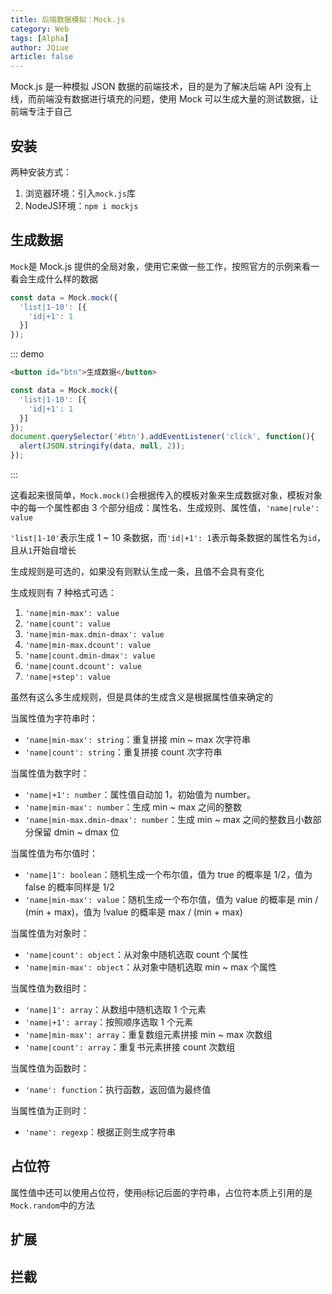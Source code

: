 ```yaml
---
title: 后端数据模拟：Mock.js
category: Web
tags: [Alpha]
author: JQiue
article: false
---
```


Mock.js 是一种模拟 JSON 数据的前端技术，目的是为了解决后端 API 没有上线，而前端没有数据进行填充的问题，使用 Mock 可以生成大量的测试数据，让前端专注于自己

## 安装

两种安装方式：

1. 浏览器环境：引入`mock.js`库
2. NodeJS环境：`npm i mockjs`

## 生成数据

`Mock`是 Mock.js 提供的全局对象，使用它来做一些工作，按照官方的示例来看一看会生成什么样的数据

```js
const data = Mock.mock({
  'list|1-10': [{
    'id|+1': 1
  }]
});
```

::: demo

```html
<button id="btn">生成数据</button>
```

```js
const data = Mock.mock({
  'list|1-10': [{
    'id|+1': 1
  }]
});
document.querySelector('#btn').addEventListener('click', function(){
  alert(JSON.stringify(data, null, 2));
});
```

:::

这看起来很简单，`Mock.mock()`会根据传入的模板对象来生成数据对象，模板对象中的每一个属性都由 3 个部分组成：属性名、生成规则、属性值，`'name|rule': value`

`'list|1-10'`表示生成 1 ~ 10 条数据，而`'id|+1': 1`表示每条数据的属性名为`id`，且从`1`开始自增长

生成规则是可选的，如果没有则默认生成一条，且值不会具有变化

生成规则有 7 种格式可选：

1. `'name|min-max': value`
2. `'name|count': value`
3. `'name|min-max.dmin-dmax': value`
4. `'name|min-max.dcount': value`
5. `'name|count.dmin-dmax': value`
6. `'name|count.dcount': value`
7. `'name|+step': value`

虽然有这么多生成规则，但是具体的生成含义是根据属性值来确定的

当属性值为字符串时：

+ `'name|min-max': string`：重复拼接 min ~ max 次字符串
+ `'name|count': string`：重复拼接 count 次字符串

当属性值为数字时：

+ `'name|+1': number`：属性值自动加 1，初始值为 number。
+ `'name|min-max': number`：生成 min ~ max 之间的整数
+ `'name|min-max.dmin-dmax': number`：生成 min ~ max 之间的整数且小数部分保留 dmin ~ dmax 位

当属性值为布尔值时：

+ `'name|1': boolean`：随机生成一个布尔值，值为 true 的概率是 1/2，值为 false 的概率同样是 1/2
+ `'name|min-max': value`：随机生成一个布尔值，值为 value 的概率是 min / (min + max)，值为 !value 的概率是 max / (min + max)

当属性值为对象时：

+ `'name|count': object`：从对象中随机选取 count 个属性
+ `'name|min-max': object`：从对象中随机选取 min ~ max 个属性

当属性值为数组时：

+ `'name|1': array`：从数组中随机选取 1 个元素
+ `'name|+1': array`：按照顺序选取 1 个元素
+ `'name|min-max': array`：重复数组元素拼接 min ~ max 次数组
+ `'name|count': array`：重复书元素拼接 count 次数组

当属性值为函数时：

+ `'name': function`：执行函数，返回值为最终值

当属性值为正则时：

+ `'name': regexp`：根据正则生成字符串

## 占位符

属性值中还可以使用占位符，使用`@`标记后面的字符串，占位符本质上引用的是`Mock.random`中的方法

## 扩展

## 拦截

<!-- more -->